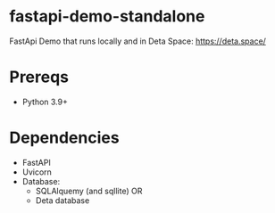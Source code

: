 # fastapi-demo-standalone
FastApi Demo that runs locally and in Deta Space: https://deta.space/

# Prereqs
* Python 3.9+

# Dependencies
* FastAPI
* Uvicorn
* Database:
  * SQLAlquemy (and sqllite) OR 
  * Deta database
